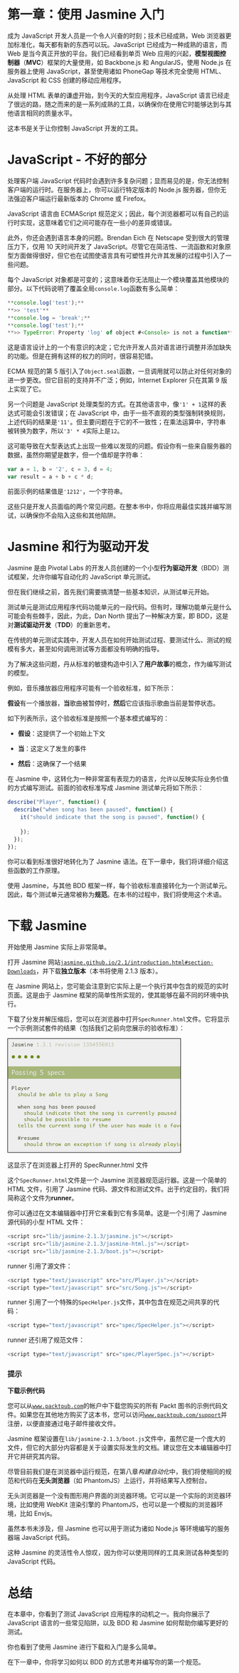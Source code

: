 # 第一章：使用 Jasmine 入门

成为 JavaScript 开发人员是一个令人兴奋的时刻；技术已经成熟，Web 浏览器更加标准化，每天都有新的东西可以玩。JavaScript 已经成为一种成熟的语言，而 Web 是当今真正开放的平台。我们已经看到单页 Web 应用的兴起，**模型视图控制器**（**MVC**）框架的大量使用，如 Backbone.js 和 AngularJS，使用 Node.js 在服务器上使用 JavaScript，甚至使用诸如 PhoneGap 等技术完全使用 HTML、JavaScript 和 CSS 创建的移动应用程序。

从处理 HTML 表单的谦虚开始，到今天的大型应用程序，JavaScript 语言已经走了很远的路，随之而来的是一系列成熟的工具，以确保你在使用它时能够达到与其他语言相同的质量水平。

这本书是关于让你控制 JavaScript 开发的工具。

# JavaScript - 不好的部分

处理客户端 JavaScript 代码时会遇到许多复杂问题；显而易见的是，你无法控制客户端的运行时。在服务器上，你可以运行特定版本的 Node.js 服务器，但你无法强迫客户端运行最新版本的 Chrome 或 Firefox。

JavaScript 语言由 ECMAScript 规范定义；因此，每个浏览器都可以有自己的运行时实现，这意味着它们之间可能存在一些小的差异或错误。

此外，你还会遇到语言本身的问题。Brendan Eich 在 Netscape 受到很大的管理压力下，仅用 10 天时间开发了 JavaScript。尽管它在简洁性、一流函数和对象原型方面做得很好，但它也在试图使语言具有可塑性并允许其发展的过程中引入了一些问题。

每个 JavaScript 对象都是可变的；这意味着你无法阻止一个模块覆盖其他模块的部分。以下代码说明了覆盖全局`console.log`函数有多么简单：

```js
**console.log('test');**
**>> 'test'**
**console.log = 'break';**
**console.log('test');**
**>> TypeError: Property 'log' of object #<Console> is not a function**

```

这是语言设计上的一个有意识的决定；它允许开发人员对语言进行调整并添加缺失的功能。但是在拥有这样的权力的同时，很容易犯错。

ECMA 规范的第 5 版引入了`Object.seal`函数，一旦调用就可以防止对任何对象的进一步更改。但它目前的支持并不广泛；例如，Internet Explorer 只在其第 9 版上实现了它。

另一个问题是 JavaScript 处理类型的方式。在其他语言中，像`'1' + 1`这样的表达式可能会引发错误；在 JavaScript 中，由于一些不直观的类型强制转换规则，上述代码的结果是`'11'`。但主要问题在于它的不一致性；在乘法运算中，字符串被转换为数字，所以`'3' * 4`实际上是`12`。

这可能导致在大型表达式上出现一些难以发现的问题。假设你有一些来自服务器的数据，虽然你期望是数字，但一个值却是字符串：

```js
var a = 1, b = '2', c = 3, d = 4;
var result = a + b + c * d;
```

前面示例的结果值是`'1212'`，一个字符串。

这些只是开发人员面临的两个常见问题。在整本书中，你将应用最佳实践并编写测试，以确保你不会陷入这些和其他陷阱。

# Jasmine 和行为驱动开发

Jasmine 是由 Pivotal Labs 的开发人员创建的一个小型**行为驱动开发**（BDD）测试框架，允许你编写自动化的 JavaScript 单元测试。

但在我们继续之前，首先我们需要搞清楚一些基本知识，从测试单元开始。

测试单元是测试应用程序代码功能单元的一段代码。但有时，理解功能单元是什么可能会有些棘手，因此，为此，Dan North 提出了一种解决方案，即 BDD，这是对**测试驱动开发**（**TDD**）的重新思考。

在传统的单元测试实践中，开发人员在如何开始测试过程、要测试什么、测试的规模有多大，甚至如何调用测试等方面都没有明确的指导。

为了解决这些问题，丹从标准的敏捷构造中引入了**用户故事**的概念，作为编写测试的模型。

例如，音乐播放器应用程序可能有一个验收标准，如下所示：

**假设**有一个播放器，**当**歌曲被暂停时，**然后**它应该指示歌曲当前是暂停状态。

如下列表所示，这个验收标准是按照一个基本模式编写的：

+   **假设**：这提供了一个初始上下文

+   **当**：这定义了发生的事件

+   **然后**：这确保了一个结果

在 Jasmine 中，这转化为一种非常富有表现力的语言，允许以反映实际业务价值的方式编写测试。前面的验收标准写成 Jasmine 测试单元将如下所示：

```js
describe("Player", function() {
  describe("when song has been paused", function() {
    it("should indicate that the song is paused", function() {

    });
  });
});
```

你可以看到标准很好地转化为了 Jasmine 语法。在下一章中，我们将详细介绍这些函数的工作原理。

使用 Jasmine，与其他 BDD 框架一样，每个验收标准直接转化为一个测试单元。因此，每个测试单元通常被称为**规范**。在本书的过程中，我们将使用这个术语。

# 下载 Jasmine

开始使用 Jasmine 实际上非常简单。

打开 Jasmine 网站[`jasmine.github.io/2.1/introduction.html#section-Downloads`](http://jasmine.github.io/2.1/introduction.html#section-Downloads)，并下载**独立版本**（本书将使用 2.1.3 版本）。

在 Jasmine 网站上，您可能会注意到它实际上是一个执行其中包含的规范的实时页面。这是由于 Jasmine 框架的简单性所实现的，使其能够在最不同的环境中执行。

下载了分发并解压缩后，您可以在浏览器中打开`SpecRunner.html`文件。它将显示一个示例测试套件的结果（包括我们之前向您展示的验收标准）：

![下载 Jasmine](img/B04138_01_01.jpg)

这显示了在浏览器上打开的 SpecRunner.html 文件

这个`SpecRunner.html`文件是一个 Jasmine 浏览器规范运行器。这是一个简单的 HTML 文件，引用了 Jasmine 代码、源文件和测试文件。出于约定目的，我们将简称这个文件为**runner**。

你可以通过在文本编辑器中打开它来看到它有多简单。这是一个引用了 Jasmine 源代码的小型 HTML 文件：

```js
<script src="lib/jasmine-2.1.3/jasmine.js"></script>
<script src="lib/jasmine-2.1.3/jasmine-html.js"></script>
<script src="lib/jasmine-2.1.3/boot.js"></script>
```

runner 引用了源文件：

```js
<script type="text/javascript" src="src/Player.js"></script>
<script type="text/javascript" src="src/Song.js"></script>
```

runner 引用了一个特殊的`SpecHelper.js`文件，其中包含在规范之间共享的代码：

```js
<script type="text/javascript" src="spec/SpecHelper.js"></script>
```

runner 还引用了规范文件：

```js
<script type="text/javascript" src="spec/PlayerSpec.js"></script>
```

### 提示

**下载示例代码**

您可以从[`www.packtpub.com`](http://www.packtpub.com)的帐户中下载您购买的所有 Packt 图书的示例代码文件。如果您在其他地方购买了这本书，您可以访问[`www.packtpub.com/support`](http://www.packtpub.com/support)并注册，以便直接通过电子邮件接收文件。

Jasmine 框架设置在`lib/jasmine-2.1.3/boot.js`文件中，虽然它是一个庞大的文件，但它的大部分内容都是关于设置实际发生的文档。建议您在文本编辑器中打开它并研究其内容。

尽管目前我们是在浏览器中运行规范，在第八章*构建自动化*中，我们将使相同的规范和代码在**无头浏览器**（如 PhantomJS）上运行，并将结果写入控制台。

无头浏览器是一个没有图形用户界面的浏览器环境。它可以是一个实际的浏览器环境，比如使用 WebKit 渲染引擎的 PhantomJS，也可以是一个模拟的浏览器环境，比如 Envjs。

虽然本书未涉及，但 Jasmine 也可以用于测试为诸如 Node.js 等环境编写的服务器端 JavaScript 代码。

这种 Jasmine 的灵活性令人惊叹，因为你可以使用同样的工具来测试各种类型的 JavaScript 代码。

# 总结

在本章中，你看到了测试 JavaScript 应用程序的动机之一。我向你展示了 JavaScript 语言的一些常见陷阱，以及 BDD 和 Jasmine 如何帮助你编写更好的测试。

你也看到了使用 Jasmine 进行下载和入门是多么简单。

在下一章中，你将学习如何以 BDD 的方式思考并编写你的第一个规范。
